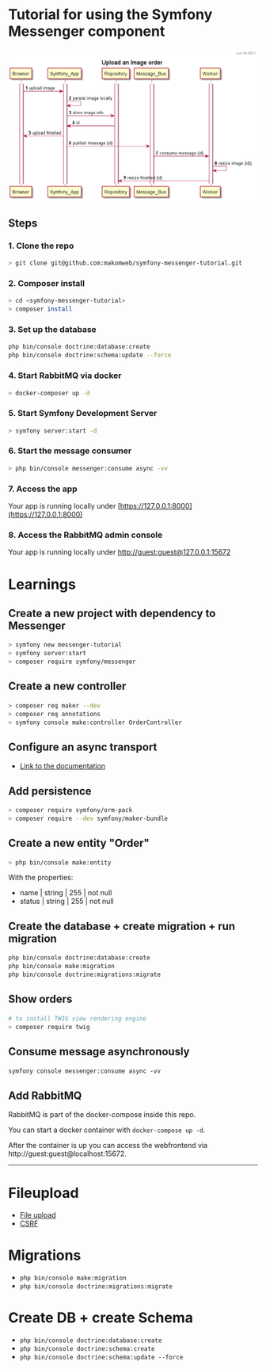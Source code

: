 # Tutorial for using the Symfony Messenger component

![image](Sequence-Diagram.png)

## Steps

### 1. Clone the repo

~~~bash
> git clone git@github.com:makomweb/symfony-messenger-tutorial.git
~~~

### 2. Composer install

~~~bash
> cd <symfony-messenger-tutorial>
> composer install
~~~

### 3. Set up the database

~~~bash
php bin/console doctrine:database:create
php bin/console doctrine:schema:update --force
~~~

### 4. Start RabbitMQ via docker

~~~bash
> docker-composer up -d
~~~

### 5. Start Symfony Development Server

~~~bash
> symfony server:start -d
~~~

### 6. Start the message consumer

~~~bash
> php bin/console messenger:consume async -vv
~~~

### 7. Access the app 

Your app is running locally under [https://127.0.0.1:8000](https://127.0.0.1:8000)

### 8. Access the RabbitMQ admin console 

Your app is running locally under [http://guest:guest@127.0.0.1:15672](http://guest:guest@127.0.0.1:15672)

# Learnings

## Create a new project with dependency to Messenger

~~~bash
> symfony new messenger-tutorial
> symfony server:start
> composer require symfony/messenger
~~~

## Create a new controller

~~~bash
> composer req maker --dev
> composer req annotations
> symfony console make:controller OrderController
~~~

## Configure an async transport

- [Link to the documentation](https://symfony.com/doc/current/the-fast-track/de/18-async.html#going-async-for-real)

## Add persistence

~~~bash
> composer require symfony/orm-pack
> composer require --dev symfony/maker-bundle
~~~

## Create a new entity "Order"

~~~bash
> php bin/console make:entity
~~~

With the properties:
- name | string | 255 | not null
- status | string | 255 | not null

## Create the database + create migration + run migration

~~~bash
php bin/console doctrine:database:create
php bin/console make:migration
php bin/console doctrine:migrations:migrate
~~~

## Show orders

~~~bash
# to install TWIG view rendering engine
> composer require twig 
~~~

## Consume message asynchronously

`symfony console messenger:consume async -vv`

## Add RabbitMQ

RabbitMQ is part of the docker-compose inside this repo.

You can start a docker container with `docker-compose up -d`.

After the container is up you can access the webfrontend via
http://guest:guest@localhost:15672.

---

# Fileupload

- [File upload](https://symfony.com/doc/current/controller/upload_file.html)
- [CSRF](https://symfony.com/doc/current/security/csrf.html)

# Migrations

- `php bin/console make:migration`
- `php bin/console doctrine:migrations:migrate`

# Create DB + create Schema

- `php bin/console doctrine:database:create`
- `php bin/console doctrine:schema:create`
- `php bin/console doctrine:schema:update --force`